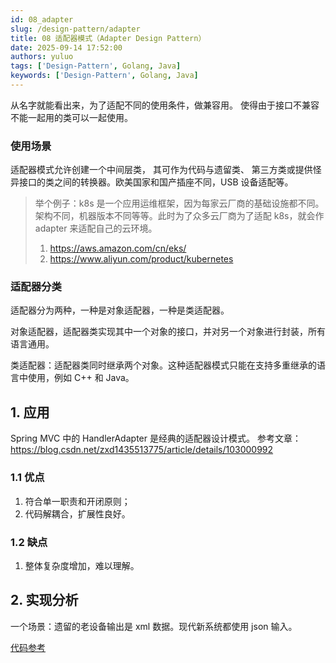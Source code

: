 ```yaml
---
id: 08_adapter
slug: /design-pattern/adapter
title: 08 适配器模式（Adapter Design Pattern）
date: 2025-09-14 17:52:00
authors: yuluo
tags: ['Design-Pattern', Golang, Java]
keywords: ['Design-Pattern', Golang, Java]
---
```


从名字就能看出来，为了适配不同的使用条件，做兼容用。
使得由于接口不兼容不能一起用的类可以一起使用。

### 使用场景

适配器模式允许创建一个中间层类， 其可作为代码与遗留类、 第三方类或提供怪异接口的类之间的转换器。欧美国家和国产插座不同，USB 设备适配等。

> 举个例子：k8s 是一个应用运维框架，因为每家云厂商的基础设施都不同。
> 架构不同，机器版本不同等等。此时为了众多云厂商为了适配 k8s，就会作 adapter 来适配自己的云环境。
> 1. https://aws.amazon.com/cn/eks/
> 2. https://www.aliyun.com/product/kubernetes

### 适配器分类

适配器分为两种，一种是对象适配器，一种是类适配器。

对象适配器，适配器类实现其中一个对象的接口，并对另一个对象进行封装，所有语言通用。

类适配器：适配器类同时继承两个对象。这种适配器模式只能在支持多重继承的语言中使用，例如 C++ 和 Java。

## 1. 应用

Spring MVC 中的 HandlerAdapter 是经典的适配器设计模式。
参考文章：https://blog.csdn.net/zxd1435513775/article/details/103000992

### 1.1 优点

1. 符合单一职责和开闭原则；
2. 代码解耦合，扩展性良好。

### 1.2 缺点

1. 整体复杂度增加，难以理解。

## 2. 实现分析

一个场景：遗留的老设备输出是 xml 数据。现代新系统都使用 json 输入。

[代码参考](https://github.com/yuluo-yx/design-pattern/struct-type/08-adapter)
